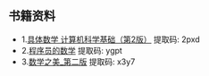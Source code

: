 ## 书籍资料
- 1.[具体数学 计算机科学基础（第2版）](https://pan.baidu.com/s/12hArKqLE4TBssZDmpZtJmA) 提取码: 2pxd
- 2.[程序员的数学](https://pan.baidu.com/s/1TWEWETKVu5j6ndSSW8CdOA) 提取码: ygpt
- 3.[数学之美_第二版](https://pan.baidu.com/s/1I7VtRcXDVox46Ik_d_aYhg) 提取码: x3y7

